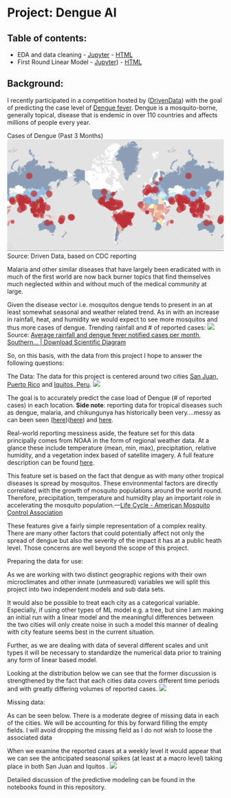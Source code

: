 # Project: Dengue AI 

## Table of contents:
* EDA and data cleaning - [Jupyter](https://github.com/jzallen07/DrivenData-DengueAI/blob/master/EDA.ipynb)  -  [HTML](https://github.com/jzallen07/DrivenData-DengueAI/blob/master/EDA.html)
* First Round Linear Model -  [Jupyter](https://github.com/jzallen07/DrivenData-DengueAI/blob/master/Linear_Model.ipynb))  - [HTML](https://github.com/jzallen07/DrivenData-DengueAI/blob/master/Linear_Model.html)

## Background:

I recently participated in a competition hosted by ([DrivenData](https://www.drivendata.org/)) with the goal of predicting the case level of  [Dengue fever](https://en.wikipedia.org/wiki/Dengue_fever).  Dengue is a mosquito-borne, generally topical, disease that is endemic in over 110 countries and affects millions of people every year.

Cases of Dengue (Past 3 Months)
<ceneter><img src="/img/Screen Shot 2019-02-05 at 9.44.30 AM (2).png" alt="world cases - past 3 months"></center>
Source: Driven Data, based on CDC reporting

Malaria and other similar diseases that have largely been eradicated with in much of the first world are now back burner topics that find themselves much neglected within and without much of the medical community at large.

Given the disease vector i.e. mosquitos dengue tends to present in an at least somewhat seasonal and weather related trend. As in with an increase in rainfall, heat, and humidity we would expect to see more mosquitos and thus more cases of dengue. 
Trending rainfall and # of reported cases:
![](readme/Average-rainfall-and-dengue-fever-notified-cases-per-month-Southern-State-of-Mato.png)
Source: [Average rainfall and dengue fever notified cases per month, Southern… | Download Scientific Diagram](https://www.researchgate.net/figure/Average-rainfall-and-dengue-fever-notified-cases-per-month-Southern-State-of-Mato_fig4_316177451)

So, on this basis, with the data from this project I hope to answer the following questions: 

The Data:
The data for this project is centered around two cities [San Juan, Puerto Rico](https://en.wikipedia.org/wiki/San_Juan,_Puerto_Rico) and [Iquitos, Peru](https://en.wikipedia.org/wiki/Iquitos). 
![](readme/Screen%20Shot%202019-02-05%20at%209.26.47%20AM%20(2).png)

The goal is to accurately predict the case load of Dengue (# of reported cases) in each location. **Side note**: reporting data for tropical diseases such as dengue, malaria, and chikungunya has historically been very….messy as can been seen ([here](https://www.biomedcentral.com/about/press-centre/science-press-releases/03-03-2016))([here](https://www.sciencedirect.com/science/article/pii/S0140673604174461)) and [here](https://www.who.int/neglected_diseases/Social_determinants_NTD.pdf). 

Real-world reporting messiness aside, the feature set for this data principally comes from NOAA in the form of regional weather data. At a glance these include temperature (mean, min, max), precipitation, relative humidity, and a vegetation index based of satellite imagery. A full feature description can be found [here](https://www.drivendata.org/competitions/44/dengai-predicting-disease-spread/page/82/#features_list).

This feature set is based on the fact that dengue as with many other tropical diseases is spread by mosquitos. These environmental factors are directly correlated with the growth of mosquito populations around the world round. Therefore, precipitation, temperature and humidity play an important role in accelerating the mosquito population.—[Life Cycle - American Mosquito Control Association](https://www.mosquito.org/page/lifecycle)

These features give a fairly simple representation of a complex reality. There are many other factors that could potentially affect not only the spread of dengue but also the severity of the impact it has at a public heath level. Those concerns are well beyond the scope of this project. 

Preparing the data for use:

As we are working with two distinct geographic regions with their own microclimates and other innate (unmeasured) variables we will split this project into two independent models and sub data sets. 

It would also be possible to treat each city as a categorical variable.  Especially, if using other types of ML model e.g. a tree, but sine I am making an initial run with a linear model and the meaningful differences between the two cities will only create noise in such a model this manner of dealing with city feature seems best in the current situation. 

Further, as we are dealing with data of several different scales and unit types it will be necessary to standardize the numerical data prior to training any form of linear based model.

Looking at the distribution below we can see that the former discussion is strengthened by the fact that each cities data covers different time periods and with greatly differing volumes of reported cases. 
![](readme/data_points_by_year.png)

Missing data:

As can be seen below. There is a moderate degree of missing data in each of the cities. We will be accounting for this by forward filling the empty fields. I will avoid dropping the missing field as I do not wish to loose the associated data

When we examine the reported cases at a weekly level it would appear that we can see the anticipated seasonal spikes (at least at a macro level) taking place in both San Juan and Iquitos . 
![](readme/weekly_trend.png)

Detailed discussion of the predictive modeling can be found in the notebooks found in this repository.
